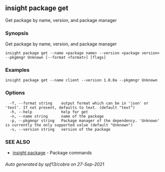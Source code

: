 ## insight package get

Get package by name, version, and package manager

### Synopsis

Get package by name, version, and package manager

```
insight package get --name <package name> --version <package version> --pkgmngr Unknown [--format <format>] [flags]
```

### Examples

```
insight package get --name client --version 1.0.0a --pkgmngr Unknown
```

### Options

```
  -f, --format string    output format which can be in 'json' or 'text'. If not present, defaults to text. (default "text")
  -h, --help             help for get
  -n, --name string      name of the package
  -p, --pkgmngr string   Package manager of the dependency. 'Unknown' is currently the only supported value (default "Unknown")
  -v, --version string   version of the package
```

### SEE ALSO

* [insight package](insight_package.md)	 - Package commands

###### Auto generated by spf13/cobra on 27-Sep-2021
